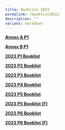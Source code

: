 ```yaml
---
title: Booklist 2023
permalink: /booklist2023/
description: ""
variant: markdown
---
```

[**Annex A P1**](/files%2FBooklist/annex%20b%20p1%202024.pdf)

[**Annex B P1**](/files%2FBooklist/annex%20b%20p2%20p6%202024.pdf)

[**2023 P1 Booklist**](/files%2FBooklist/esps%20p1%20booklist%202024%20(revised).pdf)

[**2023 P2 Booklist**](/files%2FBooklist/P2%20booklist%202023.pdf)

[**2023 P3 Booklist**](/files%2FBooklist/P3%20BOOKLIST%202023.pdf)

[**2023 P4 Booklist**](/files%2FBooklist/P4%20BOOKLIST%202023.pdf)

[**2023 P5 Booklist**](/files%2FBooklist/P5%20BOOK%20LIST%202023.pdf)

[**2023 P5 Booklist (F)**](/files%2FBooklist/P5%20(F)%20BOOKLIST%202023.pdf)

[**2023 P6 Booklist**](/files%2FBooklist/P6%20BOOKLIST%202023.pdf)

[**2023 P6 Booklist (F)**](/files%2FBooklist/P6%20(F)%20BOOKLIST%202023.pdf)